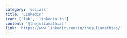 ```yaml
---
category: 'socials'
title: 'Linkedin'
icon: ['fab', 'linkedin-in']
content: '@thejuliamathias'
link: 'https://www.linkedin.com/in/thejuliamathias/'
---
```

